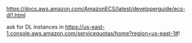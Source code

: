 https://docs.aws.amazon.com/AmazonECS/latest/developerguide/ecs-dl1.html

ask for DL instances in https://us-east-1.console.aws.amazon.com/servicequotas/home?region=us-east-1#!